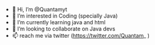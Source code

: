- 👋 Hi, I’m @Quantamyt
- 👀 I’m interested in Coding (specially Java)
- 🌱 I’m currently learning java and html
- 💞️ I’m looking to collaborate on Java devs
- 📫 reach me via twitter (https://twitter.com/Quantam_ ) 

<!---
Quantamyt/Quantamyt is a ✨ special ✨ repository because its `README.md` (this file) appears on your GitHub profile.
You can click the Preview link to take a look at your changes.
--->
